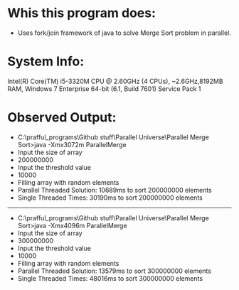 # Whis this program does:
* Uses fork/join framework of java to solve Merge Sort problem in parallel.

# System Info:
Intel(R) Core(TM) i5-3320M CPU @ 2.60GHz (4 CPUs), ~2.6GHz,8192MB RAM, Windows 7 Enterprise 64-bit (6.1, Build 7601) Service Pack 1


# Observed Output: 
* C:\prafful_programs\Github stuff\Parallel Universe\Parallel Merge Sort>java -Xmx3072m ParallelMerge
* Input the size of array
* 200000000
* Input the threshold value
* 10000
* Filling array with random elements
* Parallel Threaded Solution: 10689ms to sort 200000000 elements
* Single Threaded Times: 30190ms to sort 200000000 elements
-------------------------------------------------------------------------------------------------------------------------------------------
* C:\prafful_programs\Github stuff\Parallel Universe\Parallel Merge Sort>java -Xmx4096m ParallelMerge
* Input the size of array
* 300000000
* Input the threshold value
* 10000
* Filling array with random elements
* Parallel Threaded Solution: 13579ms to sort 300000000 elements
* Single Threaded Times: 48016ms to sort 300000000 elements
